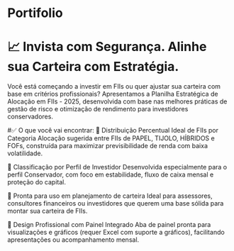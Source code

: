 # Portifolio
# 📈 Invista com Segurança. Alinhe sua Carteira com Estratégia.
Você está começando a investir em FIIs ou quer ajustar sua carteira com base em critérios profissionais? Apresentamos a Planilha Estratégica de Alocação em FIIs - 2025, desenvolvida com base nas melhores práticas de gestão de risco e otimização de rendimento para investidores conservadores.

#✅ O que você vai encontrar:
🔹 Distribuição Percentual Ideal de FIIs por Categoria
Alocação sugerida entre FIIs de PAPEL, TIJOLO, HÍBRIDOS e FOFs, construída para maximizar previsibilidade de renda com baixa volatilidade.

🔹 Classificação por Perfil de Investidor
Desenvolvida especialmente para o perfil Conservador, com foco em estabilidade, fluxo de caixa mensal e proteção do capital.

🔹 Pronta para uso em planejamento de carteira
Ideal para assessores, consultores financeiros ou investidores que querem uma base sólida para montar sua carteira de FIIs.

🔹 Design Profissional com Painel Integrado
Aba de painel pronta para visualizações e gráficos (requer Excel com suporte a gráficos), facilitando apresentações ou acompanhamento mensal.


